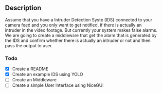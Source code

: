 ## Description
Assume that you have a Intruder Detection Syste (IDS) connected to your camera feed and you only want to get notified, if there is actually an intruder in the video footage. But currently your system makes false alarms. We are going to create a middleware that get the alarm that is generated by the IDS and confirm whether there is actually an intruder or not and then pass the output to user.

### Todo
- [X] Create a README
- [X] Create an example IDS using YOLO
- [ ] Create an Middleware
- [ ] Create a simple User Interface using NiceGUI